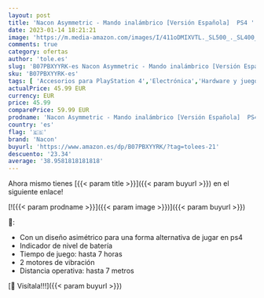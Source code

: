 ```yaml
---
layout: post
title: 'Nacon Asymmetric - Mando inalámbrico [Versión Española]  PS4 '
date: 2023-01-14 18:21:21
image: 'https://m.media-amazon.com/images/I/411oDMIXVTL._SL500_._SL400_.jpg'
comments: true
category: ofertas
author: 'tole.es'
slug: 'B07PBXYYRK-es Nacon Asymmetric - Mando inalámbrico [Versión Española] PS4'
sku: 'B07PBXYYRK-es'
tags: [ 'Accesorios para PlayStation 4','Electrónica','Hardware y juegos para PlayStation 4','Mandos para PlayStation 4','Mandos y controles para PlayStation 4','Videojuegos','nacon','ps4','🇪🇸', ]
actualPrice: 45.99 EUR
currency: EUR
price: 45.99
comparePrice: 59.99 EUR
prodname: 'Nacon Asymmetric - Mando inalámbrico [Versión Española]  PS4 '
country: 'es'
flag: '🇪🇸'
brand: 'Nacon'
buyurl: 'https://www.amazon.es/dp/B07PBXYYRK/?tag=tolees-21'
descuento: '23.34'
average: '38.9581818181818'
---
```


Ahora mismo tienes [{{< param title >}}]({{< param buyurl >}}) en el siguiente enlace!

[![{{< param prodname >}}]({{< param image >}})]({{< param buyurl >}})

🔎:

- Con un diseño asimétrico para una forma alternativa de jugar en ps4
- Indicador de nivel de batería
- Tiempo de juego: hasta 7 horas
- 2 motores de vibración
- Distancia operativa: hasta 7 metros

[🛒 Visítala!!!]({{< param buyurl >}})
